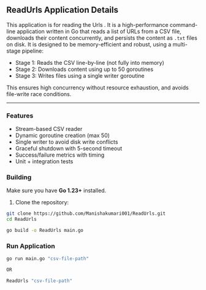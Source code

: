 ## ReadUrls Application Details

This application is for reading the Urls . It is a high-performance command-line application written in Go that reads a list of URLs from a CSV file, downloads their content concurrently, and persists the content as `.txt` files on disk.
It is designed to be memory-efficient and robust, using a multi-stage pipeline:
- Stage 1: Reads the CSV line-by-line (not fully into memory)
- Stage 2: Downloads content using up to 50 goroutines
- Stage 3: Writes files using a single writer goroutine

This ensures high concurrency without resource exhaustion, and avoids file-write race conditions.

---

### Features

-  Stream-based CSV reader
-  Dynamic goroutine creation (max 50)
-  Single writer to avoid disk write conflicts
-  Graceful shutdown with 5-second timeout
-  Success/failure metrics with timing
-  Unit + integration tests


###  Building

Make sure you have **Go 1.23+** installed.

1. Clone the repository:

```bash
git clone https://github.com/Manishakumari001/ReadUrls.git
cd ReadUrls

go build -o ReadUrls main.go
```

### Run Application
```bash
go run main.go "csv-file-path"

OR

ReadUrls "csv-file-path"
```
